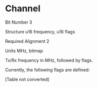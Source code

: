 Channel
=======

Bit Number 3

Structure u16 frequency, u16 flags

Required Alignment 2

Units MHz, bitmap

Tx/Rx frequency in MHz, followed by flags.

Currently, the following flags are defined:

\[Table not converted\]
